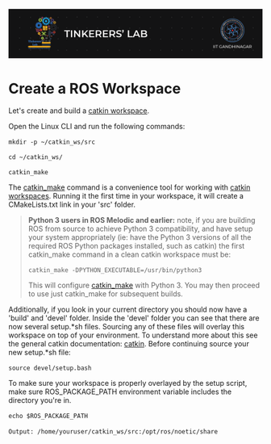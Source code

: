 ![image](../images/TL_Header.png)

# **Create a ROS Workspace**

Let's create and build a [catkin workspace](http://wiki.ros.org/catkin/workspaces).

Open the Linux CLI and run the following commands:

```
mkdir -p ~/catkin_ws/src
```
```
cd ~/catkin_ws/
```
```
catkin_make
```

The [catkin_make](http://wiki.ros.org/catkin/commands/catkin_make) command is a convenience tool for working with [catkin workspaces](http://wiki.ros.org/catkin/workspaces). Running it the first time in your workspace, it will create a CMakeLists.txt link in your 'src' folder.

> **Python 3 users in ROS Melodic and earlier:** note, if you are building ROS from source to achieve Python 3 compatibility, and have setup your system appropriately (ie: have the Python 3 versions of all the required ROS Python packages installed, such as catkin) the first catkin_make command in a clean catkin workspace must be:
> ```
> catkin_make -DPYTHON_EXECUTABLE=/usr/bin/python3
> ```
> This will configure [catkin_make](http://wiki.ros.org/catkin/commands/catkin_make) with Python 3. You may then proceed to use just catkin_make for subsequent builds.

Additionally, if you look in your current directory you should now have a 'build' and 'devel' folder. Inside the 'devel' folder you can see that there are now several setup.*sh files. Sourcing any of these files will overlay this workspace on top of your environment. To understand more about this see the general catkin documentation: [catkin](http://wiki.ros.org/catkin). Before continuing source your new setup.*sh file:

```
source devel/setup.bash
```

To make sure your workspace is properly overlayed by the setup script, make sure ROS_PACKAGE_PATH environment variable includes the directory you're in.

```
echo $ROS_PACKAGE_PATH
```
`Output: /home/youruser/catkin_ws/src:/opt/ros/noetic/share`

